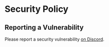 # Security Policy

## Reporting a Vulnerability

Please report a security vulnerability [on Discord](https://discord.com/users/816347872181878786).
